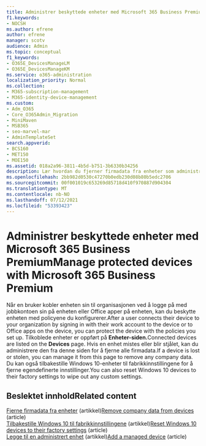 ```yaml
---
title: Administrer beskyttede enheter med Microsoft 365 Business Premium
f1.keywords:
- NOCSH
ms.author: efrene
author: efrene
manager: scotv
audience: Admin
ms.topic: conceptual
f1_keywords:
- O365E_DevicesManageLM
- O365E_DevicesManageKM
ms.service: o365-administration
localization_priority: Normal
ms.collection:
- M365-subscription-management
- M365-identity-device-management
ms.custom:
- Adm_O365
- Core_O365Admin_Migration
- MiniMaven
- MSB365
- seo-marvel-mar
- AdminTemplateSet
search.appverid:
- BCS160
- MET150
- MOE150
ms.assetid: 018a2a96-3811-4b5d-b751-3b6330b34256
description: Lær hvordan du fjerner firmadata fra enheter som administreres gjennom beskyttelsespolicyer, i tillegg til å Windows 10 til fabrikkinnstillingene.
ms.openlocfilehash: 2bb982d0530c47270b0edb230d08b80b5edc2706
ms.sourcegitcommit: 00f001019c653269d85718d410f970887d904304
ms.translationtype: MT
ms.contentlocale: nb-NO
ms.lasthandoff: 07/12/2021
ms.locfileid: "53393423"
---
```

# <a name="manage-protected-devices-with-microsoft-365-business-premium"></a><span data-ttu-id="bfe9d-103">Administrer beskyttede enheter med Microsoft 365 Business Premium</span><span class="sxs-lookup"><span data-stu-id="bfe9d-103">Manage protected devices with Microsoft 365 Business Premium</span></span>

<span data-ttu-id="bfe9d-104">Når en bruker kobler enheten sin til organisasjonen ved å logge på med jobbkontoen sin på enheten eller Office apper på enheten, kan du beskytte enheten med policyene du konfigurerer.</span><span class="sxs-lookup"><span data-stu-id="bfe9d-104">After a user connects their device to your organization by signing in with their work account to the device or to Office apps on the device, you can protect the device with the policies you set up.</span></span> <span data-ttu-id="bfe9d-105">Tilkoblede enheter er oppført på **Enheter-siden.**</span><span class="sxs-lookup"><span data-stu-id="bfe9d-105">Connected devices are listed on the **Devices** page.</span></span> <span data-ttu-id="bfe9d-106">Hvis en enhet mistes eller blir stjålet, kan du administrere den fra denne siden for å fjerne alle firmadata.</span><span class="sxs-lookup"><span data-stu-id="bfe9d-106">If a device is lost or stolen, you can manage it from this page to remove any company data.</span></span> <span data-ttu-id="bfe9d-107">Du kan også tilbakestille Windows 10-enheter til fabrikkinnstillingene for å fjerne egendefinerte innstillinger.</span><span class="sxs-lookup"><span data-stu-id="bfe9d-107">You can also reset Windows 10 devices to their factory settings to wipe out any custom settings.</span></span> 

## <a name="related-content"></a><span data-ttu-id="bfe9d-108">Beslektet innhold</span><span class="sxs-lookup"><span data-stu-id="bfe9d-108">Related content</span></span>
  
<span data-ttu-id="bfe9d-109">[Fjerne firmadata fra enheter](remove-company-data.md) (artikkel)</span><span class="sxs-lookup"><span data-stu-id="bfe9d-109">[Remove company data from devices](remove-company-data.md) (article)</span></span>\
<span data-ttu-id="bfe9d-110">[Tilbakestille Windows 10 til fabrikkinnstillingene](reset-devices-to-factory-settings.md) (artikkel)</span><span class="sxs-lookup"><span data-stu-id="bfe9d-110">[Reset Windows 10 devices to their factory settings](reset-devices-to-factory-settings.md) (article)</span></span>\
<span data-ttu-id="bfe9d-111">[Legge til en administrert enhet](./app-protection-settings-for-android-and-ios.md) (artikkel)</span><span class="sxs-lookup"><span data-stu-id="bfe9d-111">[Add a managed device](./app-protection-settings-for-android-and-ios.md) (article)</span></span>

